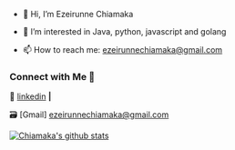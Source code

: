 - 👋 Hi, I’m Ezeirunne Chiamaka

- 👀 I’m interested in Java, python, javascript and golang

- 📫 How to reach me: ezeirunnechiamaka@gmail.com

 

<!---

Aamaka/Aamaka is a ✨ special ✨ repository because its `README.md` (this file) appears on your GitHub profile.

You can click the Preview link to take a look at your changes.

--->

 

 

### Connect with Me 🤝

👔 [linkedin][linkedin] **|**

🗃️ [Gmail] ezeirunnechiamaka@gmail.com

 

[![Chiamaka's github stats](https://github-readme-stats.vercel.app/api?username=Aamaka)](https://github.com/Aamaka/github-readme-stats)

 

 

[linkedin]: https://www.linkedin.com/in/favour-chiamaka-79b4ba241/
